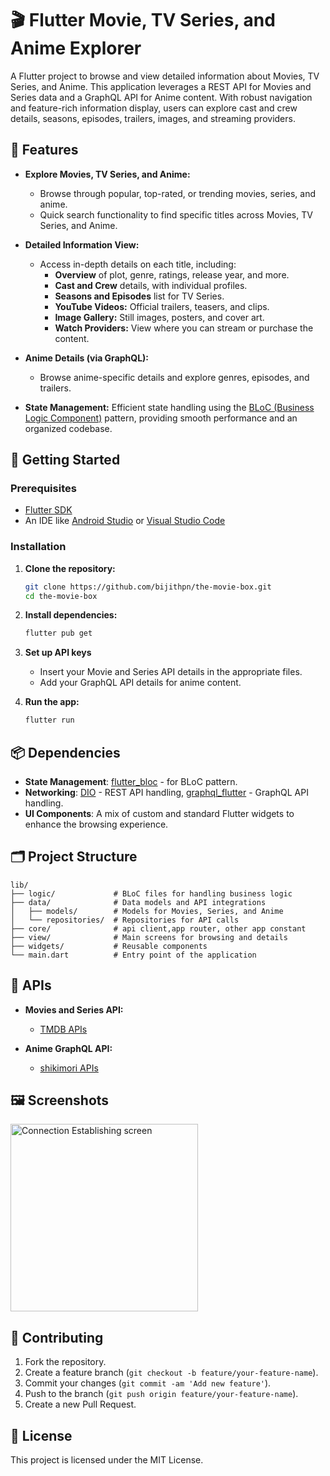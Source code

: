 # 🎬 Flutter Movie, TV Series, and Anime Explorer

A Flutter project to browse and view detailed information about Movies, TV Series, and Anime. This application leverages a REST API for Movies and Series data and a GraphQL API for Anime content. With robust navigation and feature-rich information display, users can explore cast and crew details, seasons, episodes, trailers, images, and streaming providers.

## 📱 Features

- **Explore Movies, TV Series, and Anime:**

  - Browse through popular, top-rated, or trending movies, series, and anime.
  - Quick search functionality to find specific titles across Movies, TV Series, and Anime.

- **Detailed Information View:**

  - Access in-depth details on each title, including:
    - **Overview** of plot, genre, ratings, release year, and more.
    - **Cast and Crew** details, with individual profiles.
    - **Seasons and Episodes** list for TV Series.
    - **YouTube Videos:** Official trailers, teasers, and clips.
    - **Image Gallery:** Still images, posters, and cover art.
    - **Watch Providers:** View where you can stream or purchase the content.

- **Anime Details (via GraphQL):**

  - Browse anime-specific details and explore genres, episodes, and trailers.

- **State Management:** Efficient state handling using the [BLoC (Business Logic Component)](https://bloclibrary.dev/#/) pattern, providing smooth performance and an organized codebase.

## 🚀 Getting Started

### Prerequisites

- [Flutter SDK](https://flutter.dev/docs/get-started/install)
- An IDE like [Android Studio](https://developer.android.com/studio) or [Visual Studio Code](https://code.visualstudio.com/)

### Installation

1. **Clone the repository:**

   ```bash
   git clone https://github.com/bijithpn/the-movie-box.git
   cd the-movie-box
   ```

2. **Install dependencies:**

   ```bash
   flutter pub get
   ```

3. **Set up API keys**

   - Insert your Movie and Series API details in the appropriate files.
   - Add your GraphQL API details for anime content.

4. **Run the app:**
   ```bash
   flutter run
   ```

## 📦 Dependencies

- **State Management**: [flutter_bloc](https://pub.dev/packages/flutter_bloc) - for BLoC pattern.
- **Networking**: [DIO](https://pub.dev/packages/dio) - REST API handling, [graphql_flutter](https://pub.dev/packages/graphql_flutter) - GraphQL API handling.
- **UI Components**: A mix of custom and standard Flutter widgets to enhance the browsing experience.

## 🗂️ Project Structure

```plaintext
lib/
├── logic/             # BLoC files for handling business logic
├── data/              # Data models and API integrations
│   ├── models/        # Models for Movies, Series, and Anime
│   └── repositories/  # Repositories for API calls
├── core/              # api client,app router, other app constant
├── view/              # Main screens for browsing and details
├── widgets/           # Reusable components
└── main.dart          # Entry point of the application
```

## 📡 APIs

- **Movies and Series API:**

  - [TMDB APIs](https://developer.themoviedb.org/docs/getting-started)

- **Anime GraphQL API:**
  - [shikimori APIs](https://shikimori.one/api/doc/1.0/animes/index)

## 🖼️ Screenshots

<img src="https://github.com/bijithpn/the-movie-box/blob/main/screenshots/movie_box_slider.gif?raw=true" alt="Connection Establishing screen" width="300"/>

## 🔧 Contributing

1. Fork the repository.
2. Create a feature branch (`git checkout -b feature/your-feature-name`).
3. Commit your changes (`git commit -am 'Add new feature'`).
4. Push to the branch (`git push origin feature/your-feature-name`).
5. Create a new Pull Request.

## 📜 License

This project is licensed under the MIT License.
